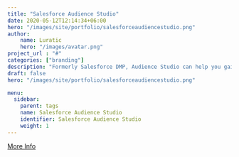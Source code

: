 ```yaml
---
title: "Salesforce Audience Studio"
date: 2020-05-12T12:14:34+06:00
hero: "/images/site/portfolio/salesforceaudiencestudio.png"
author:
    name: Luratic
    hero: "/images/avatar.png"
project_url : "#"
categories: ["branding"]
description: "Formerly Salesforce DMP, Audience Studio can help you gain deep insights by unifying and capturing your data to strengthen customer relationships across every touchpoint with powerful data management."
draft: false
hero: "/images/site/portfolio/salesforceaudiencestudio.png"

menu:
  sidebar:
    parent: tags
    name: Salesforce Audience Studio
    identifier: Salesforce Audience Studio
    weight: 1
---
```

[More Info](https://konsole.zendesk.com/hc/en-us/articles/360000754674-JavaScript-Consent-Tag-Spec)
